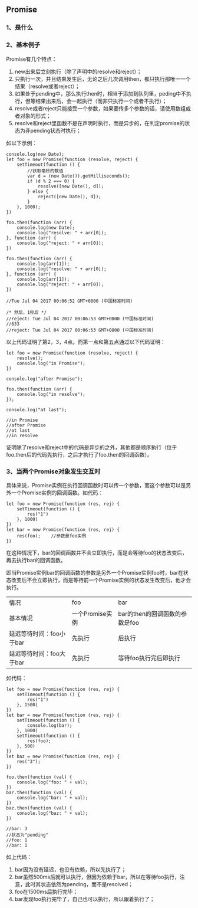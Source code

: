 ﻿<h2>Promise</h2>

<h3>1、是什么</h3>


<h3>2、基本例子</h3>

Promise有几个特点：

1. new出来后立刻执行（除了声明中的resolve和reject）；
2. 只执行一次，并且结果发生后，无论之后几次调用then，都只执行那唯一一个结果（resolve或者reject）；
3. 如果处于pending中，那么执行then时，相当于添加到队列里，peding中不执行，但等结果出来后，会一起执行（而非只执行一个或者不执行）；
4. resolve或者reject只能接受一个参数，如果要传多个参数的话，请使用数组或者对象的形式；
5. resolve和reject里函数不是在声明时执行，而是异步的，在判定promise的状态为非pending状态时执行；

如以下示例：

```
console.log(new Date);
let foo = new Promise(function (resolve, reject) {
    setTimeout(function () {
        //获取毫秒的数值
        var d = (new Date()).getMilliseconds();
        if (d % 2 === 0) {
            resolve([new Date(), d]);
        } else {
            reject([new Date(), d]);
        }
    }, 1000);
})

foo.then(function (arr) {
    console.log(new Date);
    console.log("resolve: " + arr[0]);
}, function (arr) {
    console.log("reject: " + arr[0]);
})

foo.then(function (arr) {
    console.log(arr[1]);
    console.log("resolve: " + arr[0]);
}, function (arr) {
    console.log(arr[1]);
    console.log("reject: " + arr[0]);
})

//Tue Jul 04 2017 00:06:52 GMT+0800 (中国标准时间)

/* 然后，1秒后 */
//reject: Tue Jul 04 2017 00:06:53 GMT+0800 (中国标准时间)
//633
//reject: Tue Jul 04 2017 00:06:53 GMT+0800 (中国标准时间)
```

以上代码证明了第2，3，4点。而第一点和第五点通过以下代码证明：

```
let foo = new Promise(function (resolve, reject) {
    resolve();
    console.log("in Promise");
})

console.log("after Promise");

foo.then(function (arr) {
    console.log("in resolve");
});

console.log("at last");

//in Promise
//after Promise
//at last
//in resolve
```

证明除了resolve和reject中的代码是异步的之外，其他都是顺序执行（位于foo.then后的代码先执行，之后才执行了foo.then的回调函数）。

<h3>3、当两个Promise对象发生交互时</h3>

具体来说，Promise实例在执行回调函数时可以传一个参数，而这个参数可以是另外一个Promise实例的回调函数。如代码：

```
let foo = new Promise(function (res, rej) {
    setTimeout(function () {
        res("1")
    }, 1000)
})
let bar = new Promise(function (res, rej) {
    res(foo);    //参数是foo实例
})
```

在这种情况下，bar的回调函数并不会立即执行，而是会等待foo的状态改变后，再去执行bar的回调函数。

即当Promise实例bar的回调函数的参数是另外一个Promise实例foo时，bar在状态改变后不会立即执行，而是等待前一个Promise实例的状态发生改变后，他才会执行。

<table>
    <tr>
        <td>情况</td>
        <td>foo</td>
        <td>bar</td>
    </tr>
    <tr>
        <td>基本情况</td>
        <td>一个Promise实例</td>
        <td>bar的then的回调函数的参数是foo</td>
    </tr>
    <tr>
        <td>延迟等待时间：foo小于bar</td>
        <td>先执行</td>
        <td>后执行</td>
    </tr>
    <tr>
        <td>延迟等待时间：foo大于bar</td>
        <td>先执行</td>
        <td>等待foo执行完后即执行</td>
    </tr>
</table>

如代码：

```
let foo = new Promise(function (res, rej) {
    setTimeout(function () {
        res("1")
    }, 1500)
})
let bar = new Promise(function (res, rej) {
    setTimeout(function () {
        console.log(bar);
    }, 1000)
    setTimeout(function () {
        res(foo);
    }, 500)
})
let baz = new Promise(function (res, rej) {
    res("3");
})

foo.then(function (val) {
    console.log("foo: " + val);
})
bar.then(function (val) {
    console.log("bar: " + val);
})
baz.then(function (val) {
    console.log("baz: " + val);
})

//bar: 3
//状态为"pending"
//foo: 1
//bar: 1
```

如上代码：

1. bar因为没有延迟，也没有依赖，所以先执行了；
2. bar虽然500ms后就可以执行，但因为依赖于bar，所以在等待foo执行，注意，此时其状态依然为pending，而不是resolved；
3. foo在1500ms后执行完毕；
4. bar发现foo执行完毕了，自己也可以执行，所以跟着执行了；